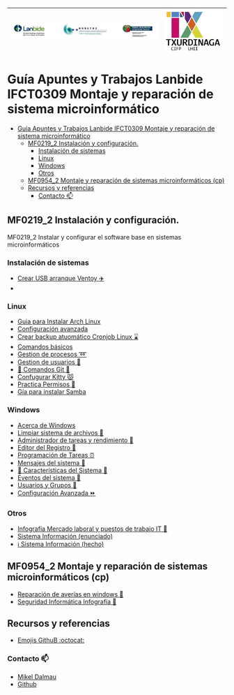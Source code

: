 | ![alt text](/MF0219_2%20Instalación%20y%20configuración/examenes/image.png) | ![alt text](/MF0219_2%20Instalación%20y%20configuración/examenes/image-1.png) |
| --- | --- |

# Guía Apuntes y Trabajos Lanbide IFCT0309 Montaje y reparación de sistema microinformático

- [Guía Apuntes y Trabajos Lanbide IFCT0309 Montaje y reparación de sistema microinformático](#guía-apuntes-y-trabajos-lanbide-ifct0309-montaje-y-reparación-de-sistema-microinformático)
  - [MF0219\_2 Instalación y configuración.](#mf0219_2-instalación-y-configuración)
    - [Instalación de sistemas](#instalación-de-sistemas)
    - [Linux](#linux)
    - [Windows](#windows)
    - [Otros](#otros)
  - [MF0954\_2 Montaje y reparación de sistemas microinformáticos (cp)](#mf0954_2-montaje-y-reparación-de-sistemas-microinformáticos-cp)
  - [Recursos y referencias](#recursos-y-referencias)
    - [Contacto :mailbox:](#contacto-mailbox)


## MF0219_2 Instalación y configuración.

MF0219_2 Instalar y configurar el software base en sistemas microinformáticos

### Instalación de sistemas 

- [Crear USB arranque Ventoy :airplane:](<MF0219_2 Instalación y configuración/Crear USB de arranque con Ventoy.md>)
- [](<MF0219_2 Instalación y configuración/Crear-Imagen-Disco-Virtual-Box.md>)

### Linux
- [Guia para Instalar Arch Linux](<MF0219_2 Instalación y configuración/Instalado Arch Linux.md>)
- [Configuración avanzada](<MF0219_2 Instalación y configuración/configuración avanzada/configuraciónavanzada.md>)
- [Crear backup atuomático Cronjob Linux :hourglass:](<MF0219_2 Instalación y configuración/Backup.md>)
- [Comandos básicos](<MF0219_2 Instalación y configuración/comandos-basicos-linux.md>)
- [Gestion de procesos :loop:](<MF0219_2 Instalación y configuración/gestion-de-procesos.md>)
- [Gestion de usuarios :busts_in_silhouette:](<MF0219_2 Instalación y configuración/gestion-de-usuarios-en-linux.md>)
- [:construction: Comandos Git :construction:](<MF0219_2 Instalación y configuración/git.md>)
- [Confugurar Kitty :pouting_cat:](<MF0219_2 Instalación y configuración/ConfigurarKitty.md>)
- [Practica Permisos :key:](<MF0219_2 Instalación y configuración/practica-permisos.md >)
- [Gía para instalar Samba](<MF0219_2 Instalación y configuración/Guía para instalar y configurar Samba/guia samba nj.md>)

### Windows 
- [Acerca de Windows](<MF0219_2 Instalación y configuración/caracteristicas de windows/caracteristicas de Windows.md>)
- [Limpiar sistema de archivos :open_file_folder:](<MF0219_2 Instalación y configuración/limpiar-sistema-archivos-windows.md>)
- [Administrador de tareas y rendimiento :battery:](<MF0219_2 Instalación y configuración/Administrador de tareas y rendimiento/tareasyrendimiento.md>)
- [Editor del Registro :scroll:](<MF0219_2 Instalación y configuración/Editor del registro del sistema (regedit)/regedit.md>)
- [Programación de Tareas ⏰](<MF0219_2 Instalación y configuración/Programación de Tareas en Windows/Programación de Tareas.md>)
- [Mensajes del sistema :postbox:](<MF0219_2 Instalación y configuración/Mensajes y ausos del sistema/mensajes-y-usos-del-sistema.md.md>)
- [:construction: Características del Sistema :construction:]()
- [Eventos del sistema :speech_balloon:](<MF0219_2 Instalación y configuración/eventos-del-sistema/eventosdelsistema.md>)
- [Usuarios y Grupos :busts_in_silhouette:](<MF0219_2 Instalación y configuración/Usuarios y Grupos/Usuarios y Grupos.md>)
- [Configuración Avanzada :fast_forward:](<MF0219_2 Instalación y configuración/configuración avanzada/configuración avanzada.md>)
### Otros
- [Infografía Mercado laboral y puestos de trabajo IT :construction_worker:](<MF0219_2 Instalación y configuración/mercado laboral/Puestos de trabajo.md>)
- [Sistema Información (enunciado)](<MF0219_2 Instalación y configuración/sistema-información/sistema-informacion.md>)
- [:information_source: Sistema Información (hecho) ](<MF0219_2 Instalación y configuración/sistema-información/sistema-información-mikel.md>)
## MF0954_2 Montaje y reparación de sistemas microinformáticos (cp)

- [Reparación de averías en windows :wrench:](<MF0954_2 Reparación/Reparación de averías en windows/reparación_windows.md>)
- [Seguridad Informática Infografía :moyai:](<MF0954_2 Reparación/Seguridad informática/Infografía Amenazas de Seguridad/Enunciado.md>)

## Recursos y referencias

- [Emojis GithuB :octocat:](https://gist.github.com/rxaviers/7360908)

### Contacto :mailbox:

- [Mikel Dalmau](www.mikeldalmau.com)
- [Github](https://github.com/mikeldalmauc)